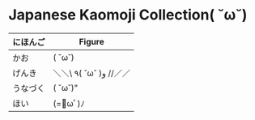 Japanese Kaomoji Collection( ˘ω˘)
=======


|にほんご|Figure
---|---
かお|( ˘ω˘)
げんき|＼＼\\ ٩( ˘ω˘ )و //／／
うなづく|( ˘ω˘)"
ほい|(=ﾟωﾟ)ﾉ
